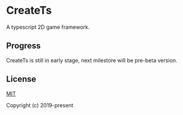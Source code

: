 # CreateTs

A typescript 2D game framework.


## Progress

CreateTs is still in early stage, next milestore will be pre-beta version.

## License

[MIT](http://opensource.org/licenses/MIT)

Copyright (c) 2019-present
